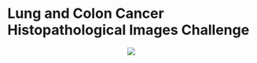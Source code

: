 <!--
 * @Author: hibana2077 hibana2077@gmail.com
 * @Date: 2024-05-29 00:18:07
 * @LastEditors: hibana2077 hibana2077@gmail.com
 * @LastEditTime: 2024-05-29 00:22:22
 * @FilePath: \Lung-and-Colon-Cancer-Histopathological-Images-Challenge\README.md
 * @Description: 这是默认设置,请设置`customMade`, 打开koroFileHeader查看配置 进行设置: https://github.com/OBKoro1/koro1FileHeader/wiki/%E9%85%8D%E7%BD%AE
-->
# Lung and Colon Cancer Histopathological Images Challenge

<p align="center">
    <img src="https://skillicons.dev/icons?i=pytorch,py,docker" /><br>
</p>